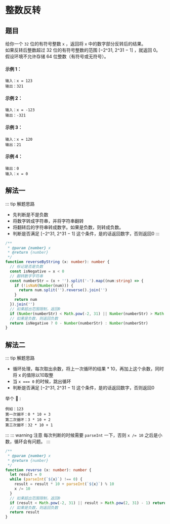 # 整数反转

## 题目
给你一个 `32` 位的有符号整数 `x` ，返回将 `x` 中的数字部分反转后的结果。<br>
如果反转后整数超过 32 位的有符号整数的范围 [−2^31, 2^31 − 1] ，就返回 0。<br>
假设环境不允许存储 64 位整数（有符号或无符号）。

#### 示例 1：
```
输入：x = 123
输出：321
```

#### 示例 2：
```
输入：x = -123
输出：-321
```

#### 示例 3：
```
输入：x = 120
输出：21
```

#### 示例 4：
```
输出：0
输入：x = 0
```

## 解法一
::: tip 解题思路
- 先判断是不是负数
- 将数字转成字符串，并将字符串翻转
- 将翻转后的字符串转成数字。如果是负数，则转成负数。
- 判断是否满足 [−2^31, 2^31 − 1] 这个条件，是的话返回数字，否则返回0
:::

```ts
/**
 * @param {number} x
 * @return {number}
 */
function reverseByString (x: number): number {
  // 标记是否是负数
  const isNegative = x < 0
  // 翻转数字字符串
  const numberStr = (x + '').split('-').map((num:string) => {
    if (!isNaN(Number(num))) {
      return num.split('').reverse().join('')
    }
    return num
  }).join('')
  // 如果超出范围限制，返回0
  if (Number(numberStr) < Math.pow(-2, 31) || Number(numberStr) > Math.pow(2, 31) - 1) return 0
  // 如果是负数，则返回负数
  return isNegative ? 0 - Number(numberStr) : Number(numberStr)
}
```

## 解法二
::: tip 解题思路
- 循环处理，每次取出余数，将上一次循环的结果 * 10，再加上这个余数，同时将 x 的值除以10取整
- 当 `x === 0` 的时候，跳出循环
- 判断是否满足 [−2^31, 2^31 − 1] 这个条件，是的话返回数字，否则返回0

举个 :chestnut: :
```
例如：123
第一次循环：0 * 10 + 3
第二次循环：3 * 10 + 2
第三次循环：32 * 10 + 1
```
:::
::: warning 注意
每次判断的时候需要 `parseInt` 一下，否则 `x /= 10` 之后是小数，循环会有问题。
:::

```ts
/**
 * @param {number} x
 * @return {number}
 */
function reverse (x: number): number {
  let result = 0
  while (parseInt(`${x}`) !== 0) {
    result = result * 10 + parseInt(`${x}`) % 10
    x /= 10
  }
  // 如果超出范围限制，返回0
  if (result < Math.pow(-2, 31) || result > Math.pow(2, 31) - 1) return 0
  // 如果是负数，则返回负数
  return result
}
```     
